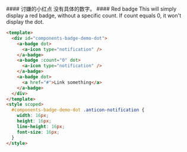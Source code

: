 <cn>
#### 讨嫌的小红点
没有具体的数字。
</cn>

<us>
#### Red badge
This will simply display a red badge, without a specific count.
If count equals 0, it won't display the dot.
</us>

```html
<template>
  <div id="components-badge-demo-dot">
    <a-badge dot>
      <a-icon type="notification" />
    </a-badge>
    <a-badge :count="0" dot>
      <a-icon type="notification" />
    </a-badge>
    <a-badge dot>
      <a href="#">Link something</a>
    </a-badge>
  </div>
</template>
<style scoped>
  #components-badge-demo-dot .anticon-notification {
    width: 16px;
    height: 16px;
    line-height: 16px;
    font-size: 16px;
  }
</style>
```

